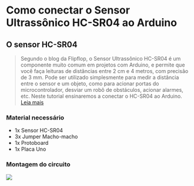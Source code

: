 # Como conectar o Sensor Ultrassônico HC-SR04 ao Arduino

## O sensor HC-SR04
> Segundo o blog da Flipflop, o Sensor Ultrassônico HC-SR04 é um componente muito comum em projetos com Arduino, e permite que você faça leituras de distâncias entre 2 cm e 4 metros, com precisão de 3 mm. Pode ser utilizado simplesmente para medir a distância entre o sensor e um objeto, como para acionar portas do microcontrolador, desviar um robô de obstáculos, acionar alarmes, etc. Neste tutorial ensinaremos a conectar o HC-SR04 ao Arduino. [Leia mais](https://www.filipeflop.com/blog/sensor-ultrassonico-hc-sr04-ao-arduino/)

### Material necessário
- 1x Sensor HC-SR04
- 3x Jumper Macho-macho
- 1x Protoboard
- 1x Placa Uno

### Montagem do circuito
![](http://dwebkit.esy.es/repositorio/Arduino/Arduino_HC_SR04_bb.png)
